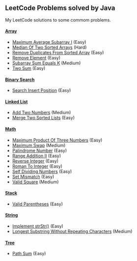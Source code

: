 ## LeetCode Problems solved by Java

My LeetCode solutions to some commom problems.

#### [Array](problems/src/array)

- [Maximum Average Subarray I](problems/src/array/MaximumAverageSubarrayI.java) (Easy)
- [Median Of Two Sorted Arrays](problems/src/array/MedianOfTwoSortedArrays.java) (Hard)
- [Remove Duplicates From Sorted Array](problems/src/array/RemoveDuplicatesFromSortedArray.java) (Easy)
- [Remove Element](problems/src/array/RemoveElement.java) (Easy)
- [Subarray Sum Equals K](problems/src/array/SubarraySumEqualsK.java) (Medium)
- [Two Sum](promblems/src/array/TwoSum.java) (Easy)

#### [Binary Search](problems/src/binary_search)

- [Search Insert Position](problems/src/binary_search/SearchInsertPosition.java) (Easy)

#### [Linked List](problems/src/linked_list)

- [Add Two Numbers](problems/src/linked_list/AddTwoNumbers.java) (Medium)
- [Merge Two Sorted Lists](problems/src/linked_list/MergeTwoSortedLists.java) (Easy)

#### [Math](problems/src/math)

- [Maximum Product Of Three Numbers](problems/src/math/MaximumProductOfThreeNumbers.java) (Easy)
- [Maximum Swap](problems/src/math/MaximumSwap.java) (Medium)
- [Palindrome Number](problems/src/math/PalindromeNumber.java) (Easy)
- [Range Addition II](problems/src/math/RangeAdditionII.java) (Easy)
- [Reverse Integer](problems/src/math/ReverseInteger.java) (Easy)
- [Roman To Integer](problems/src/math/RomanToInteger.java) (Easy)
- [Self Dividing Numbers](problems/src/math/SelfDividingNumbers.java) (Easy)
- [Set Mismatch](problems/src/math/SetMismatch.java) (Easy)
- [Valid Square](problems/src/math/ValidSquare.java) (Medium)

#### [Stack](problems/src/stack)

- [Valid Parentheses](problems/src/stack/ValidParentheses.java) (Easy)

#### [String](problems/src/string)

- [Implement strStr()](problems/src/string/ImplementStr.java) (Easy)
- [Longest Substring Without Repeating Characters](problems/src/string/LongestSubstringWithoutRepeatingCharacters.java) (Medium)

#### [Tree](problems/src/tree)

- [Path Sum](problems/src/tree/PathSum.java) (Easy)

